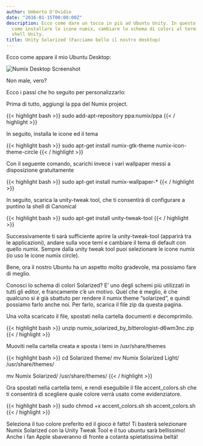 ```yaml
---
author: Umberto D'Ovidio
date: "2016-01-15T00:00:00Z"
description: Ecco come dare un tocco in più ad Ubuntu Unity. In questo post spiego
  come installare le icone numix, cambiare lo schema di colori al terminale e alla
  shell Unity.
title: Unity Solarized (Facciamo bello il nostro desktop)
---
```


Ecco come appare il mio Ubuntu Desktop:

![Numix Desktop Screenshot](/images/solarizednumix.png)


Non male, vero?

Ecco i passi che ho seguito per personalizzarlo:


Prima di tutto, aggiungi la ppa del Numix project.

{{< highlight bash >}}
sudo add-apt-repository ppa:numix/ppa
{{< / highlight >}}

In seguito, installa le icone ed il tema

{{< highlight bash >}}
sudo apt-get install numix-gtk-theme numix-icon-theme-circle
{{< / highlight >}}

Con il seguente comando, scarichi invece i vari wallpaper messi a disposizione gratuitamente

{{< highlight bash >}}
sudo apt-get install numix-wallpaper-*
{{< / highlight >}}

In seguito, scarica la unity-tweak tool, che ti consentirà di configurare a puntino la shell di Canonical

{{< highlight bash >}}
sudo apt-get install unity-tweak-tool
{{< / highlight >}}

Successivamente ti sarà sufficiente aprire la unity-tweak-tool (apparirà tra le applicazioni), andare sulla voce temi e cambiare il tema di default con quello numix. Sempre dalla unity tweak tool puoi selezionare le icone numix (io uso le icone numix circle).

Bene, ora il nostro Ubuntu ha un aspetto molto gradevole, ma possiamo fare di meglio.

Conosci lo schema di colori Solarized? E’ uno degli schemi più utilizzati in tutti gli editor, e francamente c’è un motivo. Quel che è meglio, è che qualcuno si è già sbattuto per rendere il numix theme “solarized”, e quindi possiamo farlo anche noi. Per farlo, scarica il file zip da questa pagina.

Una volta scaricato il file, spostati nella cartella documenti e decomprimilo.

{{< highlight bash >}}
unzip numix_solarized_by_bitterologist-d6wm3nc.zip
{{< / highlight >}}

Muoviti nella cartella creata e sposta i temi in /usr/share/themes

{{< highlight bash >}}
cd Solarized theme/ mv Numix Solarized Light/   /usr/share/themes/

mv Numix Solarized/    /usr/share/themes/
{{< / highlight >}}

Ora spostati nella cartella temi,  e rendi eseguibile il file accent_colors.sh che ti consentirà di scegliere quale colore verrà usato come evidenziatore.

{{< highlight bash >}}
sudo chmod +x accent_colors.sh sh accent_colors.sh
{{< / highlight >}}

Seleziona il tuo colore preferito ed il gioco è fatto!
Ti basterà selezionare Numix Solarized con la Unity Tweak Tool e il tuo ubuntu sarà bellissimo! Anche i fan Apple sbaveranno di fronte a cotanta spietatissima beltà!
